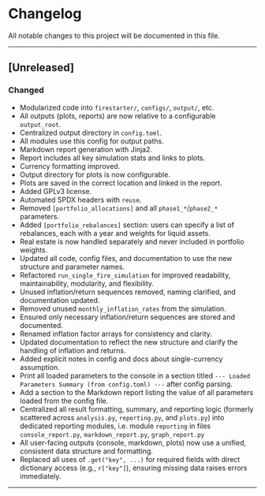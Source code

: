 # Changelog

All notable changes to this project will be documented in this file.

---

## [Unreleased]

### Changed

- Modularized code into `firestarter/`, `configs/`, `output/`, etc.
- All outputs (plots, reports) are now relative to a configurable `output_root`.
- Centralized output directory in `config.toml`.
- All modules use this config for output paths.
- Markdown report generation with Jinja2.
- Report includes all key simulation stats and links to plots.
- Currency formatting improved.
- Output directory for plots is now configurable.
- Plots are saved in the correct location and linked in the report.
- Added GPLv3 license.
- Automated SPDX headers with `reuse`.
- Removed `[portfolio_allocations]` and all `phase1_*`/`phase2_*` parameters.
- Added `[portfolio_rebalances]` section: users can specify a list of rebalances,
  each with a year and weights for liquid assets.
- Real estate is now handled separately and never included in portfolio weights.
- Updated all code, config files, and documentation to use the new structure and
  parameter names.
- Refactored `run_single_fire_simulation` for improved readability, maintainability,
  modularity, and flexibility.
- Unused inflation/return sequences removed, naming clarified, and documentation updated.
- Removed unused `monthly_inflation_rates` from the simulation.
- Ensured only necessary inflation/return sequences are stored and documented.
- Renamed inflation factor arrays for consistency and clarity.
- Updated documentation to reflect the new structure and clarify the handling of
  inflation and returns.
- Added explicit notes in config and docs about single-currency assumption.
- Print all loaded parameters to the console in a section titled
  `--- Loaded Parameters Summary (from config.toml) ---` after config parsing.
- Add a section to the Markdown report listing the value of all parameters loaded
  from the config file.
- Centralized all result formatting, summary, and reporting logic (formerly scattered
  across `analysis.py`, `reporting.py`, and `plots.py`) into dedicated reporting modules,
  i.e. module `reporting` in files `console_report.py`, `markdown_report.py`, `graph_report.py`
- All user-facing outputs (console, markdown, plots) now use a unified, consistent
  data structure and formatting.
- Replaced all uses of `.get("key", ...)` for required fields with direct dictionary
  access (e.g., `r["key"]`), ensuring missing data raises errors immediately.

---
